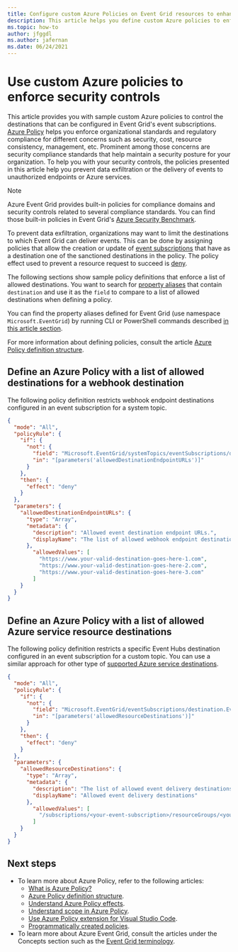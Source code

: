 ```yaml
---
title: Configure custom Azure Policies on Event Grid resources to enhance you security posture
description: This article helps you define custom Azure policies to enforce security controls.
ms.topic: how-to
author: jfggdl
ms.author: jafernan
ms.date: 06/24/2021
---
```


# Use custom Azure policies to enforce security controls

This article provides you with sample custom Azure policies to control the destinations that can be configured in Event Grid's event subscriptions. [Azure Policy](../governance/policy/overview.md) helps you enforce organizational standards and regulatory compliance for different concerns such as security, cost, resource consistency, management, etc. Prominent among those concerns are security compliance standards that help maintain a security posture for your organization. To help you with your security controls, the policies presented in this article help you prevent data exfiltration or the delivery of events to unauthorized endpoints or Azure services.

> [!NOTE]
> Azure Event Grid provides built-in policies for compliance domains and security controls related to several compliance standards. You can find those built-in policies in Event Grid's [Azure Security Benchmark](security-controls-policy.md#azure-security-benchmark).

To prevent data exfiltration, organizations may want to limit the destinations to which Event Grid can deliver events. This can be done by assigning policies that allow the creation or update of [event subscriptions](concepts.md#event-subscriptions) that have as a destination one of the sanctioned destinations in the policy. The policy effect used to prevent a resource request to succeed is [deny](../governance/policy/concepts/effects.md#deny).

The following sections show sample policy definitions that enforce a list of allowed destinations. You want to search for [property aliases](../governance/policy/concepts/definition-structure.md#aliases) that contain ```destination``` and use it as the ```field``` to compare to a list of allowed destinations when defining a policy.

You can find the property aliases defined for Event Grid (use namespace ```Microsoft.EventGrid```) by running CLI or PowerShell commands described [in this article section](../governance/policy/concepts/definition-structure.md#aliases).

For more information about defining policies, consult the article [Azure Policy definition structure](../governance/policy/concepts/definition-structure.md).

 
## Define an Azure Policy with a list of allowed destinations for a webhook destination

The following policy definition restricts webhook endpoint destinations configured in an event subscription for a system topic.

```json
{
  "mode": "All",
  "policyRule": {
    "if": {
      "not": {
        "field": "Microsoft.EventGrid/systemTopics/eventSubscriptions/destination.WebHook.endpointUrl",
        "in": "[parameters('allowedDestinationEndpointURLs')]"
      }
    },
    "then": {
      "effect": "deny"
    }
  },
  "parameters": {
    "allowedDestinationEndpointURLs": {
      "type": "Array",
      "metadata": {
        "description": "Allowed event destination endpoint URLs.",
        "displayName": "The list of allowed webhook endpoint destinations to which send events"
      },
        "allowedValues": [
          "https://www.your-valid-destination-goes-here-1.com",
          "https://www.your-valid-destination-goes-here-2.com",
          "https://www.your-valid-destination-goes-here-3.com"
        ]
    }
  }
}
```

## Define an Azure Policy with a list of allowed Azure service resource destinations

The following policy definition restricts a specific Event Hubs destination configured in an event subscription for a custom topic. You can use a similar approach for other type of [supported Azure service destinations](event-handlers.md).

```json
{
  "mode": "All",
  "policyRule": {
    "if": {
      "not": {
        "field": "Microsoft.EventGrid/eventSubscriptions/destination.EventHub.resourceId",
        "in": "[parameters('allowedResourceDestinations')]"
      }
    },
    "then": {
      "effect": "deny"
    }
  },
  "parameters": {
    "allowedResourceDestinations": {
      "type": "Array",
      "metadata": {
        "description": "The list of allowed event delivery destinations.",
        "displayName": "Allowed event delivery destinations"
      },
        "allowedValues": [
          "/subscriptions/<your-event-subscription>/resourceGroups/<your-resource-group>/providers/Microsoft.EventHub/namespaces/<event-hubs-namespace-name>/eventhubs/<your-event-hub-name>"
        ]
    }
  }
}
```

## Next steps
- To learn more about Azure Policy, refer to the following articles: 
    - [What is Azure Policy?](../governance/policy/overview.md)
    - [Azure Policy definition structure](../governance/policy/concepts/definition-structure.md).
    - [Understand Azure Policy effects](../governance/policy/concepts/effects.md).
    - [Understand scope in Azure Policy](../governance/policy/concepts/scope.md).
    - [Use Azure Policy extension for Visual Studio Code](../governance/policy/how-to/extension-for-vscode.md).
    - [Programmatically created policies](../governance/policy/how-to/programmatically-create.md).
- To learn more about Azure Event Grid, consult the articles under the Concepts section such as the [Event Grid terminology](concepts.md).